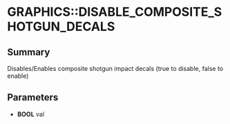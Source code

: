 # GRAPHICS::DISABLE_COMPOSITE_SHOTGUN_DECALS

## Summary
Disables/Enables composite shotgun impact decals (true to disable, false to enable)

## Parameters
* **BOOL** val